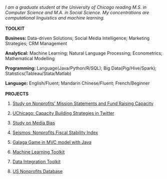 *I am a graduate student at the University of Chicago reading M.S. in Computer Science and M.A. in Social Science. My concentrations are computational linguistics and machine learning.*
<br />
<br />
**TOOLKIT**

**Business:** Data-driven Solutions; Social Media Intelligence; Marketing Strategies; CRM Management 

**Analytical:** Machine Learning; Natural Language Processing; Econometrics; Mathematical Modelling

**Programming:** Language(Java/Python/R/SQL); Big Data(Pig/Hive/Spark); Statistics(Tableau/Stata/Matlab)

**Language:** English/Fluent; Mandarin Chinese/Fluent; French/Beginner
<br />
<br />
**PROJECTS**

1. [Study on Nonprofits' Mission Statements and Fund Raising Capacity](https://github.com/yuxiaosun/USngomission)

2. [UChicago: Capacity Building Strategies in Twitter](https://github.com/yuxiaosun/twitter)

3. [Study on Media Bias](https://github.com/yuxiaosun/hwcfpp/tree/master/project)

4. [Seismos: Nonprofits Fiscal Stability Index](https://github.com/aldengolab/seismos-NFP-stability-prediction)

5. [Galaga Game in MVC model with Java](https://github.com/yuxiaosun/javagame)

6. [Machine Learning Toolkit](https://github.com/yuxiaosun/capp-455136/tree/master/mlpipe)

7. [Data Integration Toolkit](https://github.com/yuxiaosun/capp-455136/tree/master/dataintegration)

8. [US Nonprofits Database](https://github.com/yuxiaosun/USngo)
